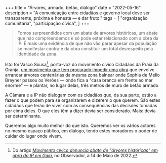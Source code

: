 +++
title = "Árvores, armado, betão, diálogo"
date = "2022-05-16"
description = "A comunicação entre cidadãos e governo local deve ser transparente, próxima e honesta — e dar fruto."
tags = [
    "organização comunitária",
    "participação cívica",
]
+++

> Fomos surpreendidos com um abate de árvores históricas, um abate que não compreendemos e só pode estar relacionado com a obra da IP. É mais uma evidência de que não vão parar apesar da população se manifestar contra e da obra constituir um total desrespeito pela identidade da zona.

Isto foi Vasco Sousa[^1], porta-voz do movimento cívico Cidadãos da Praia da Granja, [um movimento que tem procurado impedir uma obra](https://observador.pt/2022/05/14/movimento-civico-denuncia-abate-de-arvores-historicas-em-obra-da-ip-em-gaia) que envolve arrancar árvores centenárias da mesma zona balnear onde Sophia de Mello Breyner passou os Verões — onde fica a "casa branca em frente ao mar enorme" — e plantar, no lugar delas, três metros de muro de betão armado.

A Câmara e a IP não dialogam com os cidadãos que, da sua parte, estão a fazer o que podem para se organizarem e dizerem o que querem. São estes cidadãos que terão de viver com as consequências das decisões tomadas por cima deles. O que eles têm a dizer devia ser considerado. Mais: devia ser determinante.

Queremos algo muito melhor do que isto. Queremos ver os vários actores no mesmo espaço público, em diálogo, tendo estes moradores o poder de cuidar do lugar onde vivem.

[^1]: Do artigo [_Movimento cívico denuncia abate de "árvores históricas" em obra da IP em Gaia_](https://observador.pt/2022/05/14/movimento-civico-denuncia-abate-de-arvores-historicas-em-obra-da-ip-em-gaia), no Observador, a 14 de Maio de 2022.
